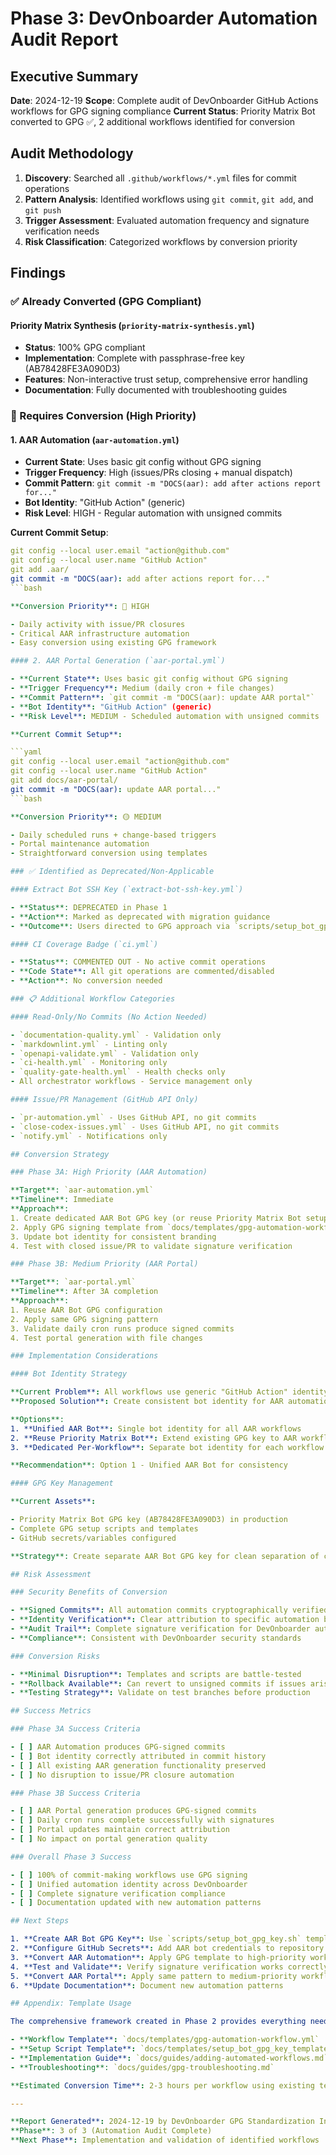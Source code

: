 # Phase 3: DevOnboarder Automation Audit Report

## Executive Summary

**Date**: 2024-12-19
**Scope**: Complete audit of DevOnboarder GitHub Actions workflows for GPG signing compliance
**Current Status**: Priority Matrix Bot converted to GPG ✅, 2 additional workflows identified for conversion

## Audit Methodology

1. **Discovery**: Searched all `.github/workflows/*.yml` files for commit operations
2. **Pattern Analysis**: Identified workflows using `git commit`, `git add`, and `git push`
3. **Trigger Assessment**: Evaluated automation frequency and signature verification needs
4. **Risk Classification**: Categorized workflows by conversion priority

## Findings

### ✅ Already Converted (GPG Compliant)

#### Priority Matrix Synthesis (`priority-matrix-synthesis.yml`)

- **Status**: 100% GPG compliant
- **Implementation**: Complete with passphrase-free key (AB78428FE3A090D3)
- **Features**: Non-interactive trust setup, comprehensive error handling
- **Documentation**: Fully documented with troubleshooting guides

### 🔄 Requires Conversion (High Priority)

#### 1. AAR Automation (`aar-automation.yml`)

- **Current State**: Uses basic git config without GPG signing
- **Trigger Frequency**: High (issues/PRs closing + manual dispatch)
- **Commit Pattern**: `git commit -m "DOCS(aar): add after actions report for..."`
- **Bot Identity**: "GitHub Action" (generic)
- **Risk Level**: HIGH - Regular automation with unsigned commits

**Current Commit Setup**:

```yaml
git config --local user.email "action@github.com"
git config --local user.name "GitHub Action"
git add .aar/
git commit -m "DOCS(aar): add after actions report for..."
```bash

**Conversion Priority**: 🔴 HIGH

- Daily activity with issue/PR closures
- Critical AAR infrastructure automation
- Easy conversion using existing GPG framework

#### 2. AAR Portal Generation (`aar-portal.yml`)

- **Current State**: Uses basic git config without GPG signing
- **Trigger Frequency**: Medium (daily cron + file changes)
- **Commit Pattern**: `git commit -m "DOCS(aar): update AAR portal"`
- **Bot Identity**: "GitHub Action" (generic)
- **Risk Level**: MEDIUM - Scheduled automation with unsigned commits

**Current Commit Setup**:

```yaml
git config --local user.email "action@github.com"
git config --local user.name "GitHub Action"
git add docs/aar-portal/
git commit -m "DOCS(aar): update AAR portal..."
```bash

**Conversion Priority**: 🟡 MEDIUM

- Daily scheduled runs + change-based triggers
- Portal maintenance automation
- Straightforward conversion using templates

### ✅ Identified as Deprecated/Non-Applicable

#### Extract Bot SSH Key (`extract-bot-ssh-key.yml`)

- **Status**: DEPRECATED in Phase 1
- **Action**: Marked as deprecated with migration guidance
- **Outcome**: Users directed to GPG approach via `scripts/setup_bot_gpg_key.sh`

#### CI Coverage Badge (`ci.yml`)

- **Status**: COMMENTED OUT - No active commit operations
- **Code State**: All git operations are commented/disabled
- **Action**: No conversion needed

### 📋 Additional Workflow Categories

#### Read-Only/No Commits (No Action Needed)

- `documentation-quality.yml` - Validation only
- `markdownlint.yml` - Linting only
- `openapi-validate.yml` - Validation only
- `ci-health.yml` - Monitoring only
- `quality-gate-health.yml` - Health checks only
- All orchestrator workflows - Service management only

#### Issue/PR Management (GitHub API Only)

- `pr-automation.yml` - Uses GitHub API, no git commits
- `close-codex-issues.yml` - Uses GitHub API, no git commits
- `notify.yml` - Notifications only

## Conversion Strategy

### Phase 3A: High Priority (AAR Automation)

**Target**: `aar-automation.yml`
**Timeline**: Immediate
**Approach**:
1. Create dedicated AAR Bot GPG key (or reuse Priority Matrix Bot setup)
2. Apply GPG signing template from `docs/templates/gpg-automation-workflow.yml`
3. Update bot identity for consistent branding
4. Test with closed issue/PR to validate signature verification

### Phase 3B: Medium Priority (AAR Portal)

**Target**: `aar-portal.yml`
**Timeline**: After 3A completion
**Approach**:
1. Reuse AAR Bot GPG configuration
2. Apply same GPG signing pattern
3. Validate daily cron runs produce signed commits
4. Test portal generation with file changes

### Implementation Considerations

#### Bot Identity Strategy

**Current Problem**: All workflows use generic "GitHub Action" identity
**Proposed Solution**: Create consistent bot identity for AAR automation

**Options**:
1. **Unified AAR Bot**: Single bot identity for all AAR workflows
2. **Reuse Priority Matrix Bot**: Extend existing GPG key to AAR workflows
3. **Dedicated Per-Workflow**: Separate bot identity for each workflow

**Recommendation**: Option 1 - Unified AAR Bot for consistency

#### GPG Key Management

**Current Assets**:

- Priority Matrix Bot GPG key (AB78428FE3A090D3) in production
- Complete GPG setup scripts and templates
- GitHub secrets/variables configured

**Strategy**: Create separate AAR Bot GPG key for clean separation of concerns

## Risk Assessment

### Security Benefits of Conversion

- **Signed Commits**: All automation commits cryptographically verified
- **Identity Verification**: Clear attribution to specific automation bots
- **Audit Trail**: Complete signature verification for DevOnboarder automation
- **Compliance**: Consistent with DevOnboarder security standards

### Conversion Risks

- **Minimal Disruption**: Templates and scripts are battle-tested
- **Rollback Available**: Can revert to unsigned commits if issues arise
- **Testing Strategy**: Validate on test branches before production

## Success Metrics

### Phase 3A Success Criteria

- [ ] AAR Automation produces GPG-signed commits
- [ ] Bot identity correctly attributed in commit history
- [ ] All existing AAR generation functionality preserved
- [ ] No disruption to issue/PR closure automation

### Phase 3B Success Criteria

- [ ] AAR Portal generation produces GPG-signed commits
- [ ] Daily cron runs complete successfully with signatures
- [ ] Portal updates maintain correct attribution
- [ ] No impact on portal generation quality

### Overall Phase 3 Success

- [ ] 100% of commit-making workflows use GPG signing
- [ ] Unified automation identity across DevOnboarder
- [ ] Complete signature verification compliance
- [ ] Documentation updated with new automation patterns

## Next Steps

1. **Create AAR Bot GPG Key**: Use `scripts/setup_bot_gpg_key.sh` template
2. **Configure GitHub Secrets**: Add AAR bot credentials to repository
3. **Convert AAR Automation**: Apply GPG template to high-priority workflow
4. **Test and Validate**: Verify signature verification works correctly
5. **Convert AAR Portal**: Apply same pattern to medium-priority workflow
6. **Update Documentation**: Document new automation patterns

## Appendix: Template Usage

The comprehensive framework created in Phase 2 provides everything needed:

- **Workflow Template**: `docs/templates/gpg-automation-workflow.yml`
- **Setup Script Template**: `docs/templates/setup_bot_gpg_key_template.sh`
- **Implementation Guide**: `docs/guides/adding-automated-workflows.md`
- **Troubleshooting**: `docs/guides/gpg-troubleshooting.md`

**Estimated Conversion Time**: 2-3 hours per workflow using existing templates

---

**Report Generated**: 2024-12-19 by DevOnboarder GPG Standardization Initiative
**Phase**: 3 of 3 (Automation Audit Complete)
**Next Phase**: Implementation and validation of identified workflows
